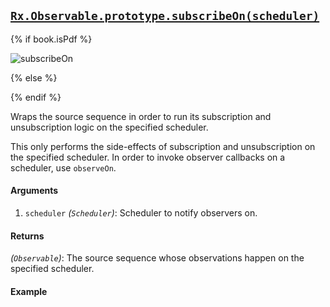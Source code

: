 ## [`Rx.Observable.prototype.subscribeOn(scheduler)`](https://github.com/Reactive-Extensions/RxJS/blob/master/src/core/linq/observable/subscribeon.js)

{% if book.isPdf %}

![subscribeOn](http://reactivex.io/documentation/operators/images/subscribeOn.png)

{% else %}



{% endif %}

Wraps the source sequence in order to run its subscription and unsubscription logic on the specified scheduler.

This only performs the side-effects of subscription and unsubscription on the specified scheduler. In order to invoke observer callbacks on a scheduler, use `observeOn`.

#### Arguments
1. `scheduler` *(`Scheduler`)*:  Scheduler to notify observers on.

#### Returns
*(`Observable`)*: The source sequence whose observations happen on the specified scheduler. 
 
#### Example

[](http://jsbin.com/socik/1/embed?js,console)
